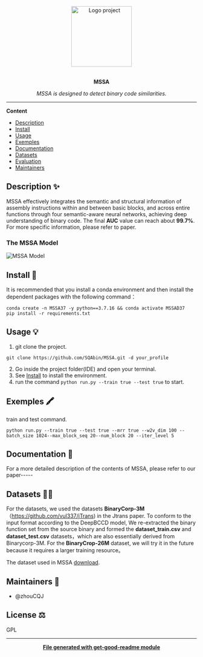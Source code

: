<div align="center">
  <a href="#">
  	<img src="https://media.giphy.com/media/JIX9t2j0ZTN9S/giphy-downsized.gif" alt="Logo project" height="160" />
  </a>
  <br>
  <br>
  <p>
    <b>MSSA</b>
  </p>
  <p>
     <i>MSSA is designed to detect binary code similarities.</i>
  </p>
</div>

---

**Content**

* [Description](##description)
* [Install](##install)
* [Usage](##usage)
* [Exemples](##exemples)
* [Documentation](##documentation)
* [Datasets](##datasets)
* [Evaluation](##evaluation)
* [Maintainers](##maintainers)

## Description ✨
MSSA effectively integrates the semantic and structural information of assembly instructions within and between basic blocks, and across entire functions through four semantic-aware neural networks, achieving deep understanding of binary code. 
The final **AUC** value can reach about **99.7%**. For more specific information, please refer to paper.
### The MSSA Model 
![MSSA Model](https://github.com/SQAbin/assets/blob/main/The%20overview%20of%20MSSA.png)

## Install 🐙
It is recommended that you install a conda environment and then install the dependent packages with the following command：
```
conda create -n MSSA37 -y python==3.7.16 && conda activate MSSAD37
pip install -r requirements.txt
```

## Usage 💡
1. git clone the project.
```
git clone https://github.com/SQAbin/MSSA.git -d your_profile
```
2. Go inside the project folder(IDE) and open your terminal.
3. See  [Install](##install) to install the environment.
4. run the command `python run.py --train true --test true` to start.

## Exemples 🖍
train and test command.
```
python run.py --train true --test true --mrr true --w2v_dim 100 --batch_size 1024--max_block_seq 20--num_block 20 --iter_level 5 
```

## Documentation 📄
For a more detailed description of the contents of MSSA, please refer to our paper-----

## Datasets 👩‍💻
For the datasets, we used the datasets **BinaryCorp-3M**（https://github.com/vul337/jTrans) in the Jtrans paper. To conform to the input format according to the DeepBCCD model, We re-extracted the binary function set from the source binary and formed the **dataset_train.csv** and **dataset_test.csv** datasets，which are also essentially derived from Binarycorp-3M.
For the **BinaryCrop-26M** dataset, we will try it in the future because it requires a larger training resource。					

The dataset used in MSSA [download](https://efss.qloud.my/index.php/s/a2B2S9rNwdXkmBo).

## Maintainers 👷
* @zhouCQJ

## License ⚖️
GPL

---
<div align="center">
	<b>
		<a href="https://www.npmjs.com/package/get-good-readme">File generated with get-good-readme module</a>
	</b>
</div>

